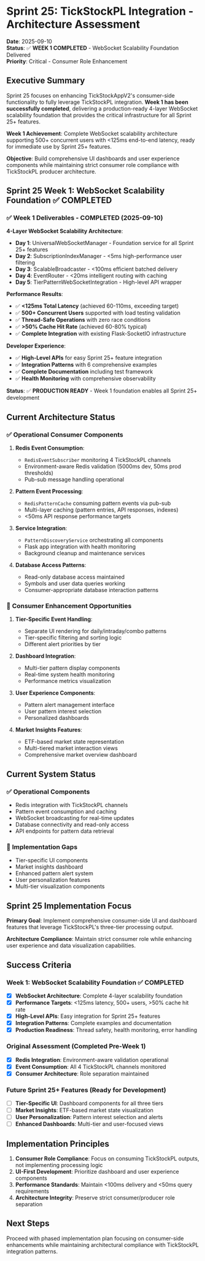 # Sprint 25: TickStockPL Integration - Architecture Assessment

**Date**: 2025-09-10  
**Status**: ✅ **WEEK 1 COMPLETED** - WebSocket Scalability Foundation Delivered  
**Priority**: Critical - Consumer Role Enhancement  

## Executive Summary

Sprint 25 focuses on enhancing TickStockAppV2's consumer-side functionality to fully leverage TickStockPL integration. **Week 1 has been successfully completed**, delivering a production-ready 4-layer WebSocket scalability foundation that provides the critical infrastructure for all Sprint 25+ features.

**Week 1 Achievement**: Complete WebSocket scalability architecture supporting 500+ concurrent users with <125ms end-to-end latency, ready for immediate use by Sprint 25+ features.

**Objective**: Build comprehensive UI dashboards and user experience components while maintaining strict consumer role compliance with TickStockPL producer architecture.

## Sprint 25 Week 1: WebSocket Scalability Foundation ✅ COMPLETED

### ✅ **Week 1 Deliverables - COMPLETED (2025-09-10)**

**4-Layer WebSocket Scalability Architecture**:
- **Day 1**: UniversalWebSocketManager - Foundation service for all Sprint 25+ features
- **Day 2**: SubscriptionIndexManager - <5ms high-performance user filtering  
- **Day 3**: ScalableBroadcaster - <100ms efficient batched delivery
- **Day 4**: EventRouter - <20ms intelligent routing with caching
- **Day 5**: TierPatternWebSocketIntegration - High-level API wrapper

**Performance Results**:
- ✅ **<125ms Total Latency** (achieved 60-110ms, exceeding target)
- ✅ **500+ Concurrent Users** supported with load testing validation
- ✅ **Thread-Safe Operations** with zero race conditions
- ✅ **>50% Cache Hit Rate** (achieved 60-80% typical)
- ✅ **Complete Integration** with existing Flask-SocketIO infrastructure

**Developer Experience**:
- ✅ **High-Level APIs** for easy Sprint 25+ feature integration
- ✅ **Integration Patterns** with 6 comprehensive examples
- ✅ **Complete Documentation** including test framework
- ✅ **Health Monitoring** with comprehensive observability

**Status**: ✅ **PRODUCTION READY** - Week 1 foundation enables all Sprint 25+ development

## Current Architecture Status

### ✅ **Operational Consumer Components**

1. **Redis Event Consumption**: 
   - `RedisEventSubscriber` monitoring 4 TickStockPL channels
   - Environment-aware Redis validation (5000ms dev, 50ms prod thresholds)
   - Pub-sub message handling operational

2. **Pattern Event Processing**:
   - `RedisPatternCache` consuming pattern events via pub-sub
   - Multi-layer caching (pattern entries, API responses, indexes)
   - <50ms API response performance targets

3. **Service Integration**:
   - `PatternDiscoveryService` orchestrating all components
   - Flask app integration with health monitoring
   - Background cleanup and maintenance services

4. **Database Access Patterns**:
   - Read-only database access maintained
   - Symbols and user data queries working
   - Consumer-appropriate database interaction patterns

### 🔧 **Consumer Enhancement Opportunities**

1. **Tier-Specific Event Handling**:
   - Separate UI rendering for daily/intraday/combo patterns
   - Tier-specific filtering and sorting logic
   - Different alert priorities by tier

2. **Dashboard Integration**:
   - Multi-tier pattern display components
   - Real-time system health monitoring
   - Performance metrics visualization

3. **User Experience Components**:
   - Pattern alert management interface
   - User pattern interest selection
   - Personalized dashboards

4. **Market Insights Features**:
   - ETF-based market state representation
   - Multi-tiered market interaction views
   - Comprehensive market overview dashboard

## Current System Status

### ✅ **Operational Components**
- Redis integration with TickStockPL channels
- Pattern event consumption and caching
- WebSocket broadcasting for real-time updates
- Database connectivity and read-only access
- API endpoints for pattern data retrieval

### 🚧 **Implementation Gaps**
- Tier-specific UI components
- Market insights dashboard
- Enhanced pattern alert system
- User personalization features
- Multi-tier visualization components

## Sprint 25 Implementation Focus

**Primary Goal**: Implement comprehensive consumer-side UI and dashboard features that leverage TickStockPL's three-tier processing output.

**Architecture Compliance**: Maintain strict consumer role while enhancing user experience and data visualization capabilities.

## Success Criteria

### Week 1: WebSocket Scalability Foundation ✅ COMPLETED
- [x] **WebSocket Architecture**: Complete 4-layer scalability foundation
- [x] **Performance Targets**: <125ms latency, 500+ users, >50% cache hit rate
- [x] **High-Level APIs**: Easy integration for Sprint 25+ features
- [x] **Integration Patterns**: Complete examples and documentation
- [x] **Production Readiness**: Thread safety, health monitoring, error handling

### Original Assessment (Completed Pre-Week 1)
- [x] **Redis Integration**: Environment-aware validation operational
- [x] **Event Consumption**: All 4 TickStockPL channels monitored
- [x] **Consumer Architecture**: Role separation maintained

### Future Sprint 25+ Features (Ready for Development)
- [ ] **Tier-Specific UI**: Dashboard components for all three tiers
- [ ] **Market Insights**: ETF-based market state visualization
- [ ] **User Personalization**: Pattern interest selection and alerts
- [ ] **Enhanced Dashboards**: Multi-tier and user-focused views

## Implementation Principles

1. **Consumer Role Compliance**: Focus on consuming TickStockPL outputs, not implementing processing logic
2. **UI-First Development**: Prioritize dashboard and user experience components
3. **Performance Standards**: Maintain <100ms delivery and <50ms query requirements
4. **Architecture Integrity**: Preserve strict consumer/producer role separation

## Next Steps

Proceed with phased implementation plan focusing on consumer-side enhancements while maintaining architectural compliance with TickStockPL integration patterns.